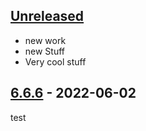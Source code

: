 ## [Unreleased]

* new work
* new Stuff
* Very cool stuff

## [6.6.6] - 2022-06-02

 test

[Unreleased]: https://github.com/andrewdibiasio6/release-test/compare/6.6.6...HEAD

[6.6.6]: https://github.com/andrewdibiasio6/release-test/compare/a12f120b84bf8078ca93c4abc3fa62deedb7b113...6.6.6
